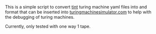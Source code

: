 This is a simple script to convert [tint](https://github.com/cjcodell1/tint) turing machine yaml files into and format
that can be inserted into [turingmachinesimulator.com](https://turingmachinesimulator.com/) to help with the debugging of
turing machines.

Currently, only tested with one way 1 tape.